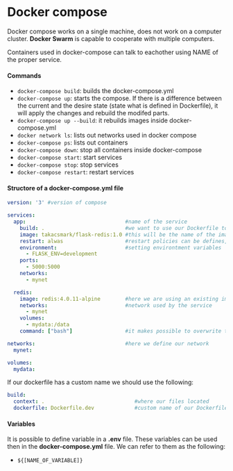 # Docker compose
Docker compose works on a single machine, does not work on a computer cluster. **Docker Swarm** is capable to cooperate with multiple computers.

Containers used in docker-compose can talk to eachother using NAME of the proper service.

#### Commands
- `docker-compose build`: builds the docker-compose.yml
- `docker-compose up`: starts the compose. If there is a difference between the current and the desire state (state what is defined in Dockerfile), it will apply the changes and rebuild the modifed parts.
- `docker-compose up --build`: it rebuilds images inside docker-compose.yml
- `docker network ls`: lists out networks used in docker compose
- `docker-compose ps`: lists out containers
- `docker-compose down`: stop all containers inside docker-compose
- `docker-compose start`: start services
- `docker-compose stop`: stop services
- `docker-compose restart`: restart services

#### Structore of a docker-compose.yml file
```yml
version: '3' #version of compose

services:    
  app:                                #name of the service
    build: .                          #we want to use our Dockerfile to build an image, this is the folder where our files located
    image: takacsmark/flask-redis:1.0 #this will be the name of the image
    restart: alwas                    #restart policies can be defines, it determines when to restart a given container
    environment:                      #setting environtment variables
      - FLASK_ENV=development
    ports:
      - 5000:5000
    networks:
      - mynet

  redis:
    image: redis:4.0.11-alpine        #here we are using an existing image
    networks:                         #network used by the service
      - mynet
    volumes:
      - mydata:/data
    command: ["bash"]                 #it makes possible to overwrite the default command of the image

networks:                             #here we define our network
  mynet:

volumes:
  mydata:
```

If our dockerfile has a custom name we should use the following:
```yml
build:
  context: .                             #where our files located
  dockerfile: Dockerfile.dev             #custom name of our Dockerfile
```

#### Variables
It is possible to define variable in a **.env** file. These variables can be used then in the **docker-compose.yml** file. We can refer to them as the following:
- `${[NAME_OF_VARIABLE]}`
